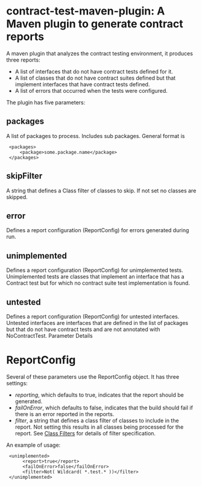 contract-test-maven-plugin: A Maven plugin to generate contract reports 
=======================================================================

A maven plugin that analyzes the contract testing environment, it produces
three reports:

* A list of interfaces that do not have contract tests defined for it.
* A list of classes that do not have contract suites defined but that implement interfaces that have contract tests defined.
* A list of errors that occurred when the tests were configured.

The plugin has five parameters:

packages
--------
    
A list of packages to process. Includes sub packages.  General format is 

     <packages>
         <package>some.package.name</package>
     </packages>
     
skipFilter
----------

A string that defines a Class filter of classes to skip.  If not set no classes are skipped.


error
-----

Defines a report configuration (ReportConfig) for errors generated during run.

unimplemented
-------------

Defines a report configuration (ReportConfig) for unimplemented tests. Unimplemented tests are classes that implement an interface that has a Contract test but for which no contract suite test implementation is found.

untested
--------

Defines a report configuration (ReportConfig) for untested interfaces. Untested interfaces are interfaces that are defined in the list of packages but that do not have contract tests and are not annotated with NoContractTest.
Parameter Details


ReportConfig
============

Several of these parameters use the ReportConfig object.  It has three settings:

* _reporting_, which defaults to true, indicates that the report should be generated.
* _failOnError_, which defaults to false, indicates that the build should fail if there is an error reported in the reports.
* _filter_, a string that defines a class filter of classes to include in the report.  Not setting this results in all classes being processed for the report.  See <a href="../classfilters">Class Filters</a> for details of filter specification.
 
An example of usage:

     <unimplemented>
          <report>true</report>
          <failOnError>false</failOnError>
          <filter>Not( Wildcard( *.test.* ))</filter>
     </unimplemented>

